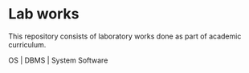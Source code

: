 # Lab works
This repository consists of laboratory works done as part of academic curriculum.

OS | DBMS | System Software
